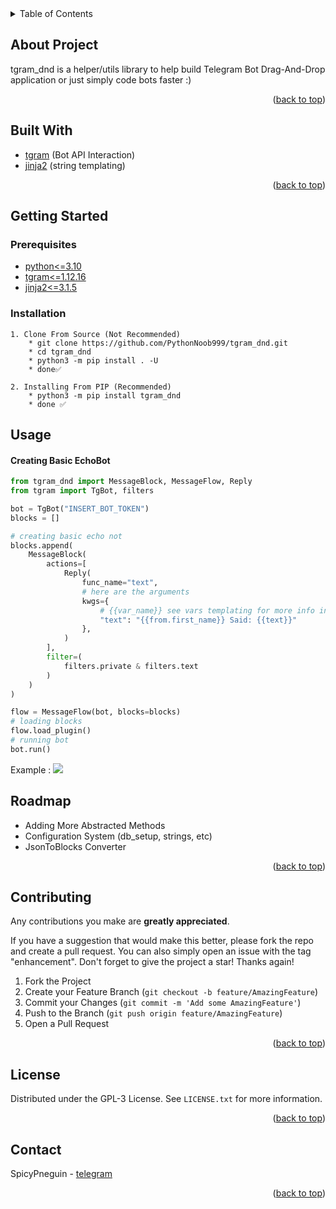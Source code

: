 <!-- TABLE OF CONTENTS -->
<details>
  <summary>Table of Contents</summary>
  <ol>
    <li>
      <a href="#about-the-project">About The Project</a>
      <ul>
        <li><a href="#built-with">Built With</a></li>
      </ul>
    </li>
    <li>
      <a href="#getting-started">Getting Started</a>
      <ul>
        <li><a href="#prerequisites">Prerequisites</a></li>
        <li><a href="#installation">Installation</a></li>
      </ul>
    </li>
    <li><a href="#usage">Usage</a></li>
    <li><a href="#roadmap">Roadmap</a></li>
    <li><a href="#contributing">Contributing</a></li>
    <li><a href="#license">License</a></li>
    <li><a href="#contact">Contact</a></li>
    <li><a href="#acknowledgments">Acknowledgments</a></li>
  </ol>
</details>

<!-- ABOUT THE PROJECT -->
## About Project

tgram_dnd is a helper/utils library to help build Telegram Bot Drag-And-Drop application
or just simply code bots faster :)
<p align="right">(<a href="#readme-top">back to top</a>)</p>

## Built With
* [tgram](https://github.com/z44d/tgram) (Bot API Interaction)
* [jinja2](https://jinja.palletsprojects.com/en/stable/) (string templating)
<p align="right">(<a href="#readme-top">back to top</a>)</p>


## Getting Started

### Prerequisites

* [python<=3.10](https://www.python.org/)
* [tgram<=1.12.16](https://github.com/z44d/tgram/releases/tag/v1.12.6)
* [jinja2<=3.1.5](https://github.com/pallets/jinja/releases/tag/3.1.5)

### Installation

    1. Clone From Source (Not Recommended)
        * git clone https://github.com/PythonNoob999/tgram_dnd.git
        * cd tgram_dnd
        * python3 -m pip install . -U
        * done✅
    
    2. Installing From PIP (Recommended)
        * python3 -m pip install tgram_dnd
        * done ✅

## Usage

#### Creating Basic EchoBot
```python
from tgram_dnd import MessageBlock, MessageFlow, Reply
from tgram import TgBot, filters

bot = TgBot("INSERT_BOT_TOKEN")
blocks = []

# creating basic echo not
blocks.append(
    MessageBlock(
        actions=[
            Reply(
                func_name="text",
                # here are the arguments
                kwgs={
                    # {{var_name}} see vars templating for more info in the docs
                    "text": "{{from.first_name}} Said: {{text}}"
                },
            )
        ],
        filter=(
            filters.private & filters.text
        )
    )
)

flow = MessageFlow(bot, blocks=blocks)
# loading blocks
flow.load_plugin()
# running bot
bot.run()
```
Example :
<image src="resources/result.png">

## Roadmap
- Adding More Abstracted Methods
- Configuration System (db_setup, strings, etc)
- JsonToBlocks Converter
<p align="right">(<a href="#readme-top">back to top</a>)</p>


<!-- CONTRIBUTING -->
## Contributing

Any contributions you make are **greatly appreciated**.

If you have a suggestion that would make this better, please fork the repo and create a pull request. You can also simply open an issue with the tag "enhancement".
Don't forget to give the project a star! Thanks again!

1. Fork the Project
2. Create your Feature Branch (`git checkout -b feature/AmazingFeature`)
3. Commit your Changes (`git commit -m 'Add some AmazingFeature'`)
4. Push to the Branch (`git push origin feature/AmazingFeature`)
5. Open a Pull Request

<p align="right">(<a href="#readme-top">back to top</a>)</p>

<!-- LICENSE -->
## License

Distributed under the GPL-3 License. See `LICENSE.txt` for more information.

<p align="right">(<a href="#readme-top">back to top</a>)</p>



<!-- CONTACT -->
## Contact

SpicyPneguin - [telegram](https://t.me/kerolis55463)

<p align="right">(<a href="#readme-top">back to top</a>)</p>